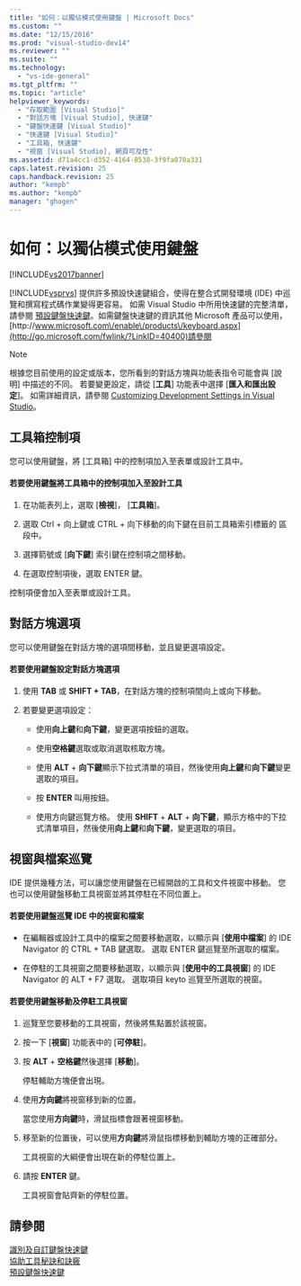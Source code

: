 ```yaml
---
title: "如何：以獨佔模式使用鍵盤 | Microsoft Docs"
ms.custom: ""
ms.date: "12/15/2016"
ms.prod: "visual-studio-dev14"
ms.reviewer: ""
ms.suite: ""
ms.technology: 
  - "vs-ide-general"
ms.tgt_pltfrm: ""
ms.topic: "article"
helpviewer_keywords: 
  - "存取範圍 [Visual Studio]"
  - "對話方塊 [Visual Studio], 快速鍵"
  - "鍵盤快速鍵 [Visual Studio]"
  - "快速鍵 [Visual Studio]"
  - "工具箱, 快速鍵"
  - "視窗 [Visual Studio], 網頁可及性"
ms.assetid: d71a4cc1-d352-4164-8538-3f9fa070a331
caps.latest.revision: 25
caps.handback.revision: 25
author: "kempb"
ms.author: "kempb"
manager: "ghogen"
---
```

# 如何：以獨佔模式使用鍵盤
[!INCLUDE[vs2017banner](../../code-quality/includes/vs2017banner.md)]

[!INCLUDE[vsprvs](../../code-quality/includes/vsprvs_md.md)] 提供許多預設快速鍵組合，使得在整合式開發環境 \(IDE\) 中巡覽和撰寫程式碼作業變得更容易。  如需 Visual Studio 中所用快速鍵的完整清單，請參閱 [預設鍵盤快速鍵](../../ide/default-keyboard-shortcuts-in-visual-studio.md)。如需鍵盤快速鍵的資訊其他 Microsoft 產品可以使用， [http:\/\/www.microsoft.com\/enable\/products\/keyboard.aspx](http://go.microsoft.com/fwlink/?LinkID=40400)請參閱  
  
> [!NOTE]
>  根據您目前使用的設定或版本，您所看到的對話方塊與功能表指令可能會與 \[說明\] 中描述的不同。  若要變更設定，請從 \[**工具**\] 功能表中選擇 \[**匯入和匯出設定**\]。  如需詳細資訊，請參閱 [Customizing Development Settings in Visual Studio](http://msdn.microsoft.com/zh-tw/22c4debb-4e31-47a8-8f19-16f328d7dcd3)。  
  
## 工具箱控制項  
 您可以使用鍵盤，將 \[工具箱\] 中的控制項加入至表單或設計工具中。  
  
#### 若要使用鍵盤將工具箱中的控制項加入至設計工具  
  
1.  在功能表列上，選取 \[**檢視**\]， \[**工具箱**\]。  
  
2.  選取 Ctrl \+ 向上鍵或 CTRL \+ 向下移動的向下鍵在目前工具箱索引標籤的 區段中。  
  
3.  選擇箭號或 \[**向下鍵**\] 索引鍵在控制項之間移動。  
  
4.  在選取控制項後，選取 ENTER 鍵。  
  
 控制項便會加入至表單或設計工具。  
  
## 對話方塊選項  
 您可以使用鍵盤在對話方塊的選項間移動，並且變更選項設定。  
  
#### 若要使用鍵盤設定對話方塊選項  
  
1.  使用 **TAB** 或 **SHIFT \+ TAB**，在對話方塊的控制項間向上或向下移動。  
  
2.  若要變更選項設定：  
  
    -   使用**向上鍵**和**向下鍵**，變更選項按鈕的選取。  
  
    -   使用**空格鍵**選取或取消選取核取方塊。  
  
    -   使用 **ALT** \+ **向下鍵**顯示下拉式清單的項目，然後使用**向上鍵**和**向下鍵**變更選取的項目。  
  
    -   按 **ENTER** 叫用按鈕。  
  
    -   使用方向鍵巡覽方格。  使用 **SHIFT** \+ **ALT** \+ **向下鍵**，顯示方格中的下拉式清單項目，然後使用**向上鍵**和**向下鍵**，變更選取的項目。  
  
## 視窗與檔案巡覽  
 IDE 提供幾種方法，可以讓您使用鍵盤在已經開啟的工具和文件視窗中移動。  您也可以使用鍵盤移動工具視窗並將其停駐在不同位置上。  
  
#### 若要使用鍵盤巡覽 IDE 中的視窗和檔案  
  
-   在編輯器或設計工具中的檔案之間要移動選取，以顯示與 \[**使用中檔案**\] 的 IDE Navigator 的 CTRL \+ TAB 鍵選取。  選取 ENTER 鍵巡覽至所選取的檔案。  
  
-   在停駐的工具視窗之間要移動選取，以顯示與 \[**使用中的工具視窗**\] 的 IDE Navigator 的 ALT \+ F7 選取。  選取項目 keyto 巡覽至所選取的視窗。  
  
#### 若要使用鍵盤移動及停駐工具視窗  
  
1.  巡覽至您要移動的工具視窗，然後將焦點置於該視窗。  
  
2.  按一下 \[**視窗**\] 功能表中的 \[**可停駐**\]。  
  
3.  按 **ALT** \+ **空格鍵**然後選擇 \[**移動**\]。  
  
     停駐輔助方塊便會出現。  
  
4.  使用**方向鍵**將視窗移到新的位置。  
  
     當您使用**方向鍵**時，滑鼠指標會跟著視窗移動。  
  
5.  移至新的位置後，可以使用**方向鍵**將滑鼠指標移動到輔助方塊的正確部分。  
  
     工具視窗的大綱便會出現在新的停駐位置上。  
  
6.  請按 **ENTER** 鍵。  
  
     工具視窗會貼齊新的停駐位置。  
  
## 請參閱  
 [識別及自訂鍵盤快速鍵](../../ide/identifying-and-customizing-keyboard-shortcuts-in-visual-studio.md)   
 [協助工具秘訣和訣竅](../../ide/reference/accessibility-tips-and-tricks.md)   
 [預設鍵盤快速鍵](../../ide/default-keyboard-shortcuts-in-visual-studio.md)